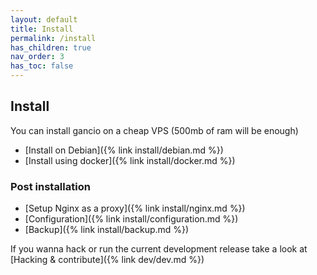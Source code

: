 ```yaml
---
layout: default
title: Install
permalink: /install
has_children: true
nav_order: 3
has_toc: false
---
```

## Install

You can install gancio on a cheap VPS (500mb of ram will be enough)

- [Install on Debian]({% link install/debian.md %})
- [Install using docker]({% link install/docker.md %})

### Post installation
- [Setup Nginx as a proxy]({% link install/nginx.md %})
- [Configuration]({% link install/configuration.md %})
- [Backup]({% link install/backup.md %})


If you wanna hack or run the current development release take a look at [Hacking & contribute]({% link dev/dev.md %})
